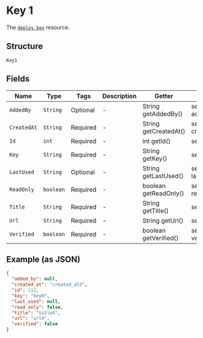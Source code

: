 
# Key 1

The [`deploy key`](https://docs.github.com/rest/reference/deployments#get-a-deploy-key) resource.

## Structure

`Key1`

## Fields

| Name | Type | Tags | Description | Getter | Setter |
|  --- | --- | --- | --- | --- | --- |
| `AddedBy` | `String` | Optional | - | String getAddedBy() | setAddedBy(String addedBy) |
| `CreatedAt` | `String` | Required | - | String getCreatedAt() | setCreatedAt(String createdAt) |
| `Id` | `int` | Required | - | int getId() | setId(int id) |
| `Key` | `String` | Required | - | String getKey() | setKey(String key) |
| `LastUsed` | `String` | Optional | - | String getLastUsed() | setLastUsed(String lastUsed) |
| `ReadOnly` | `boolean` | Required | - | boolean getReadOnly() | setReadOnly(boolean readOnly) |
| `Title` | `String` | Required | - | String getTitle() | setTitle(String title) |
| `Url` | `String` | Required | - | String getUrl() | setUrl(String url) |
| `Verified` | `boolean` | Required | - | boolean getVerified() | setVerified(boolean verified) |

## Example (as JSON)

```json
{
  "added_by": null,
  "created_at": "created_at2",
  "id": 112,
  "key": "key0",
  "last_used": null,
  "read_only": false,
  "title": "title4",
  "url": "url4",
  "verified": false
}
```

